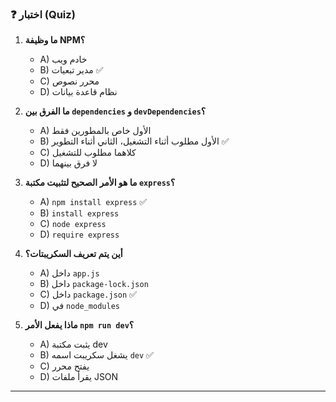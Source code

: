 ### ❓ اختبار (Quiz)

1.  **ما وظيفة NPM؟**
    * A) خادم ويب
    * B) مدير تبعيات ✅
    * C) محرر نصوص
    * D) نظام قاعدة بيانات

2.  **ما الفرق بين `dependencies` و `devDependencies`؟**
    * A) الأول خاص بالمطورين فقط
    * B) الأول مطلوب أثناء التشغيل، الثاني أثناء التطوير ✅
    * C) كلاهما مطلوب للتشغيل
    * D) لا فرق بينهما

3.  **ما هو الأمر الصحيح لتثبيت مكتبة `express`؟**
    * A) `npm install express` ✅
    * B) `install express`
    * C) `node express`
    * D) `require express`

4.  **أين يتم تعريف السكريبتات؟**
    * A) داخل `app.js`
    * B) داخل `package-lock.json`
    * C) داخل `package.json` ✅
    * D) في `node_modules`

5.  **ماذا يفعل الأمر `npm run dev`؟**
    * A) يثبت مكتبة dev
    * B) يشغل سكريبت اسمه `dev` ✅
    * C) يفتح محرر
    * D) يقرأ ملفات JSON

***